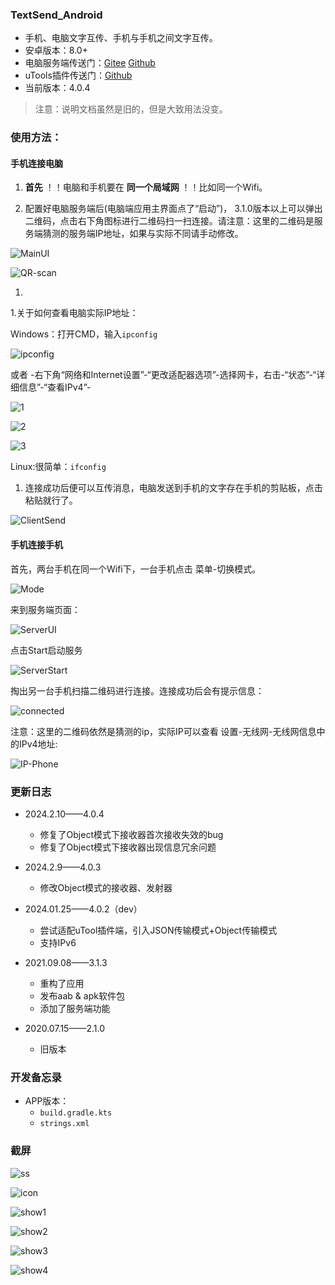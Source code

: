  ### TextSend_Android

 - 手机、电脑文字互传、手机与手机之间文字互传。
 - 安卓版本：8.0+
 - 电脑服务端传送门：[Gitee](https://gitee.com/rmshadows/TextSend_Desktop)   [Github](https://github.com/rmshadows/TextSend_Desktop)
 - uTools插件传送门：[Github](https://github.com/rmshadows/TextSend_Utool)
 - 当前版本：4.0.4

>注意：说明文档虽然是旧的，但是大致用法没变。

 ### 使用方法：

 #### 手机连接电脑

 1. **首先** ！！电脑和手机要在 **同一个局域网** ！！比如同一个Wifi。

 1. 配置好电脑服务端后(电脑端应用主界面点了“启动”)， 3.1.0版本以上可以弹出二维码，点击右下角图标进行二维码扫一扫连接。请注意：这里的二维码是服务端猜测的服务端IP地址，如果与实际不同请手动修改。

![MainUI](https://images.gitee.com/uploads/images/2021/0908/211045_fe3f87bb_7423713.png "屏幕截图.png")

![QR-scan](https://images.gitee.com/uploads/images/2021/0908/211219_8e71af41_7423713.png "屏幕截图.png")

 1. 

 1.关于如何查看电脑实际IP地址：

 Windows：打开CMD，输入`ipconfig`

 ![ipconfig](https://images.gitee.com/uploads/images/2020/0711/155301_98c7745d_7423713.png "屏幕截图.png")

 或者 -右下角“网络和Internet设置”-“更改适配器选项”-选择网卡，右击-“状态”-“详细信息”-“查看IPv4”-

 ![1](https://images.gitee.com/uploads/images/2020/0711/155531_7fd5d3ef_7423713.png "屏幕截图.png")

 ![2](https://images.gitee.com/uploads/images/2020/0711/155700_10b63197_7423713.png "屏幕截图.png")

 ![3](https://images.gitee.com/uploads/images/2020/0711/160339_2e853f88_7423713.png "屏幕截图.png")

 Linux:很简单：`ifconfig`

 1. 连接成功后便可以互传消息，电脑发送到手机的文字存在手机的剪贴板，点击粘贴就行了。

![ClientSend](https://images.gitee.com/uploads/images/2021/0908/211524_ee48d821_7423713.png "屏幕截图.png")

 #### 手机连接手机

首先，两台手机在同一个Wifi下，一台手机点击 菜单-切换模式。

![Mode](https://images.gitee.com/uploads/images/2021/0908/211656_f0dd7974_7423713.png "屏幕截图.png")

来到服务端页面：

![ServerUI](https://images.gitee.com/uploads/images/2021/0908/211716_b0b58e7d_7423713.png "屏幕截图.png")

点击Start启动服务

![ServerStart](https://images.gitee.com/uploads/images/2021/0908/211746_50d802c4_7423713.png "屏幕截图.png")

掏出另一台手机扫描二维码进行连接。连接成功后会有提示信息：

![connected](https://images.gitee.com/uploads/images/2021/0908/211838_6462f861_7423713.png "屏幕截图.png")

注意：这里的二维码依然是猜测的ip，实际IP可以查看 设置-无线网-无线网信息中的IPv4地址:

![IP-Phone](https://images.gitee.com/uploads/images/2021/0908/212007_c6542afb_7423713.png "屏幕截图.png")

### 更新日志

- 2024.2.10——4.0.4
  - 修复了Object模式下接收器首次接收失效的bug
  - 修复了Object模式下接收器出现信息冗余问题

- 2024.2.9——4.0.3
  - 修改Object模式的接收器、发射器

- 2024.01.25——4.0.2（dev）
  - 尝试适配uTool插件端，引入JSON传输模式+Object传输模式
  - 支持IPv6
- 2021.09.08——3.1.3
  - 重构了应用
  - 发布aab & apk软件包
  - 添加了服务端功能
- 2020.07.15——2.1.0
  - 旧版本

### 开发备忘录

- APP版本：
  - `build.gradle.kts`
  - `strings.xml`

 ### 截屏

 ![ss](https://images.gitee.com/uploads/images/2020/0711/160554_6d64861e_7423713.png "屏幕截图.png")

 ![icon](https://images.gitee.com/uploads/images/2021/0908/212040_06084dbc_7423713.png "屏幕截图.png")

 ![show1](https://images.gitee.com/uploads/images/2021/0908/212101_aa78d419_7423713.png "屏幕截图.png")

 ![show2](https://images.gitee.com/uploads/images/2021/0908/212123_a8f7d202_7423713.png "屏幕截图.png")

 ![show3](https://images.gitee.com/uploads/images/2021/0908/212145_cf27dbb7_7423713.png "屏幕截图.png")

 ![show4](https://images.gitee.com/uploads/images/2021/0908/211746_50d802c4_7423713.png "屏幕截图.png")



